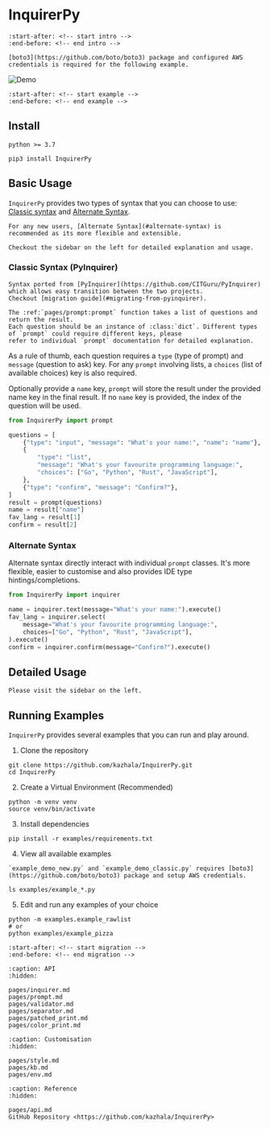 # InquirerPy

```{include} ../README.md
:start-after: <!-- start intro -->
:end-before: <!-- end intro -->
```

```{Note}
[boto3](https://github.com/boto/boto3) package and configured AWS credentials is required for the following example.
```

![Demo](https://assets.kazhala.me/InquirerPy/InquirerPy-demo.gif)

```{include} ../README.md
:start-after: <!-- start example -->
:end-before: <!-- end example -->
```

## Install

```{admonition} Requirements
python >= 3.7
```

```
pip3 install InquirerPy
```

## Basic Usage

`InquirerPy` provides two types of syntax that you can choose to use: [Classic syntax](#classic-syntax-pyinquirer) and [Alternate Syntax](#alternate-syntax).

```{Tip}
For any new users, [Alternate Syntax](#alternate-syntax) is recommended as its more flexible and extensible.
```

```{Note}
Checkout the sidebar on the left for detailed explanation and usage.
```

### Classic Syntax (PyInquirer)

```{Note}
Syntax ported from [PyInquirer](https://github.com/CITGuru/PyInquirer) which allows easy transition between the two projects.
Checkout [migration guide](#migrating-from-pyinquirer).
```

```{eval-rst}
The :ref:`pages/prompt:prompt` function takes a list of questions and return the result.
Each question should be an instance of :class:`dict`. Different types of `prompt` could require different keys, please
refer to individual `prompt` documentation for detailed explanation.
```

As a rule of thumb, each question requires a `type` (type of prompt) and `message` (question to ask) key. For any `prompt`
involving lists, a `choices` (list of available choices) key is also required.

Optionally provide a `name` key, `prompt` will store the result under the provided name key in the final result. If
no `name` key is provided, the index of the question will be used.

```python
from InquirerPy import prompt

questions = [
    {"type": "input", "message": "What's your name:", "name": "name"},
    {
        "type": "list",
        "message": "What's your favourite programming language:",
        "choices": ["Go", "Python", "Rust", "JavaScript"],
    },
    {"type": "confirm", "message": "Confirm?"},
]
result = prompt(questions)
name = result["name"]
fav_lang = result[1]
confirm = result[2]
```

### Alternate Syntax

Alternate syntax directly interact with individual `prompt` classes. It's more flexible, easier to customise
and also provides IDE type hintings/completions.

```python
from InquirerPy import inquirer

name = inquirer.text(message="What's your name:").execute()
fav_lang = inquirer.select(
    message="What's your favourite programming language:",
    choices=["Go", "Python", "Rust", "JavaScript"],
).execute()
confirm = inquirer.confirm(message="Confirm?").execute()
```

## Detailed Usage

```{admonition} Info
Please visit the sidebar on the left.
```

## Running Examples

`InquirerPy` provides several examples that you can run and play around.

1. Clone the repository

```
git clone https://github.com/kazhala/InquirerPy.git
cd InquirerPy
```

2. Create a Virtual Environment (Recommended)

```
python -m venv venv
source venv/bin/activate
```

3. Install dependencies

```
pip install -r examples/requirements.txt
```

4. View all available examples

```{Warning}
`example_demo_new.py` and `example_demo_classic.py` requires [boto3](https://github.com/boto/boto3) package and setup AWS credentials.
```

```
ls examples/example_*.py
```

5. Edit and run any examples of your choice

```
python -m examples.example_rawlist
# or
python examples/example_pizza
```

```{include} ../README.md
:start-after: <!-- start migration -->
:end-before: <!-- end migration -->
```

```{toctree}
:caption: API
:hidden:

pages/inquirer.md
pages/prompt.md
pages/validator.md
pages/separator.md
pages/patched_print.md
pages/color_print.md
```

```{toctree}
:caption: Customisation
:hidden:

pages/style.md
pages/kb.md
pages/env.md
```

```{toctree}
:caption: Reference
:hidden:

pages/api.md
GitHub Repository <https://github.com/kazhala/InquirerPy>
```
